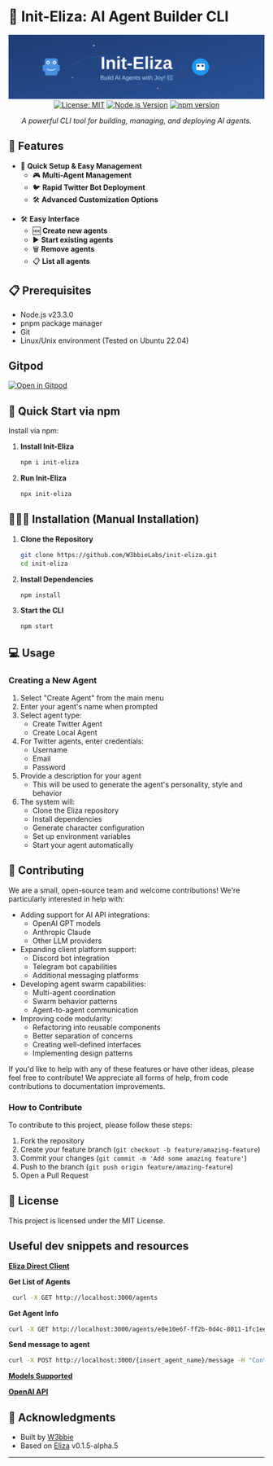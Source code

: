 # 🤖 Init-Eliza: AI Agent Builder CLI

<div align="center">

![Init-Eliza Banner](https://raw.githubusercontent.com/W3bbieLabs/init-eliza/refs/heads/main/assets/banner.svg)
[![License: MIT](https://img.shields.io/badge/License-MIT-yellow.svg)](https://opensource.org/licenses/MIT)
[![Node.js Version](https://img.shields.io/badge/Node.js-23.3.0-green.svg)](https://nodejs.org/)
[![npm version](https://img.shields.io/npm/v/init-eliza.svg)](https://www.npmjs.com/package/init-eliza)


*A powerful CLI tool for building, managing, and deploying AI agents.*

</div>

## 🌟 Features
- 🚀 **Quick Setup & Easy Management**
   - 🎮 **Multi-Agent Management**
   - 🐦 **Rapid Twitter Bot Deployment**
   - 🛠️ **Advanced Customization Options**
>
 
- 🛠️ **Easy Interface**
  - 🆕 **Create new agents**
  - ▶️ **Start existing agents**
  - 🗑️ **Remove agents**
  - 📋 **List all agents**

## 📋 Prerequisites

- Node.js v23.3.0
- pnpm package manager
- Git
- Linux/Unix environment (Tested on Ubuntu 22.04)


## Gitpod

[![Open in Gitpod](https://gitpod.io/button/open-in-gitpod.svg)](https://gitpod.io/#https://github.com/W3bbieLabs/init-eliza)
## 🚀 Quick Start via npm

Install via npm:

1. **Install Init-Eliza**
   ```bash
   npm i init-eliza
   ```

2. **Run Init-Eliza**
   ```bash
   npx init-eliza
   ```

## 👨🏾‍💻 Installation (Manual Installation) 

1. **Clone the Repository**
   ```bash
   git clone https://github.com/W3bbieLabs/init-eliza.git
   cd init-eliza
   ```

2. **Install Dependencies**
   ```bash
   npm install
   ```

3. **Start the CLI**
   ```bash
   npm start
   ```

## 💻 Usage

### Creating a New Agent

1. Select "Create Agent" from the main menu
2. Enter your agent's name when prompted
3. Select agent type:
   - Create Twitter Agent
   - Create Local Agent
4. For Twitter agents, enter credentials:
   - Username
   - Email
   - Password
5. Provide a description for your agent
   - This will be used to generate the agent's personality, style and behavior
6. The system will:
   - Clone the Eliza repository
   - Install dependencies
   - Generate character configuration
   - Set up environment variables
   - Start your agent automatically



## 🤝 Contributing

We are a small, open-source team and welcome contributions! We're particularly interested in help with:

- Adding support for AI API integrations:
  - OpenAI GPT models
  - Anthropic Claude
  - Other LLM providers
- Expanding client platform support:
  - Discord bot integration
  - Telegram bot capabilities 
  - Additional messaging platforms
- Developing agent swarm capabilities:
  - Multi-agent coordination
  - Swarm behavior patterns
  - Agent-to-agent communication
- Improving code modularity:
  - Refactoring into reusable components
  - Better separation of concerns
  - Creating well-defined interfaces
  - Implementing design patterns


If you'd like to help with any of these features or have other ideas, please feel free to contribute! We appreciate all forms of help, from code contributions to documentation improvements.

### How to Contribute

To contribute to this project, please follow these steps:

1. Fork the repository
2. Create your feature branch (`git checkout -b feature/amazing-feature`)
3. Commit your changes (`git commit -m 'Add some amazing feature'`)
4. Push to the branch (`git push origin feature/amazing-feature`)
5. Open a Pull Request

## 📝 License

This project is licensed under the MIT License.

## Useful dev snippets and resources

[**Eliza Direct Client**](https://github.com/elizaOS/eliza/tree/4c658d7d70433fdcb2feeffe879429eaef10685d/packages/client-direct)

**Get List of Agents**
```bash
 curl -X GET http://localhost:3000/agents
```

**Get Agent Info**
```bash
curl -X GET http://localhost:3000/agents/e0e10e6f-ff2b-0d4c-8011-1fc1eee7cb32
```

**Send message to agent**
```bash
curl -X POST http://localhost:3000/{insert_agent_name}/message -H "Content-Type: application/json" -d '{ "text": "Hello, how are you today?"}'
```

[**Models Supported**](https://elizaos.github.io/eliza/api/type-aliases/Models/#openai)


[**OpenAI API**](https://platform.openai.com/docs/quickstart?desktop-os=macOS&language-preference=curl&quickstart-example=completions)



## 🙏 Acknowledgments

- Built by [W3bbie](https://w3bbie.xyz/)
- Based on [Eliza](https://github.com/ai16z/eliza) v0.1.5-alpha.5

---


</div> 
